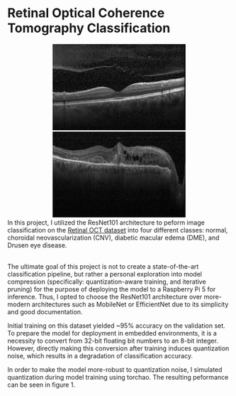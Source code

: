 <h1>Retinal Optical Coherence Tomography Classification</h1>
<div align='center'>
    <img src = "data_train/NORMAL/NORMAL-1384-1.jpeg" width=300px>
    <img src = "data_train/CNV/CNV-13823-1.jpeg" width=300px>
</div>

<div>
    In this project, I utilized the ResNet101 architecture to peform image classification on the <a href="https://www.kaggle.com/datasets/paultimothymooney/kermany2018">Retinal OCT dataset</a> into four different classes: normal, choroidal neovascularization (CNV), diabetic macular edema (DME), and Drusen eye disease.
</div></br>

<p>
    The ultimate goal of this project is not to create a state-of-the-art classification pipeline, but rather a personal exploration into model compression (specifically: quantization-aware training, and iterative pruning) for the purpose of deploying the model to a Raspberry Pi 5 for inference. Thus, I opted to choose the ResNet101 architecture over more-modern architectures such as MobileNet or EfficientNet due to its simplicity and good documentation.
</p>

<p>
    Initial training on this dataset yielded ~95% accuracy on the validation set. To prepare the model for deployment in embedded environments, it is a necessity to convert from 32-bit floating bit numbers to an 8-bit integer. However, directly making this conversion after training induces quantization noise, which results in a degradation of classification accuracy. 
</p>

<p>
    In order to make the model more-robust to quantization noise, I simulated quantization during model training using torchao. The resulting peformance can be seen in figure 1.
</p>

